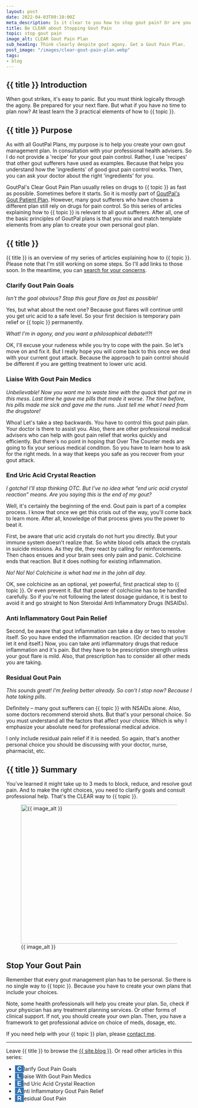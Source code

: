 ```yaml
---
layout: post
date: 2022-04-03T09:10:00Z
meta_description: Is it clear to you how to stop gout pain? Or are you hurting too much to plan recovery? Get the 5 steps to end the agony of gouty arthritis.
title: Be CLEAR about Stopping Gout Pain
topic: stop gout pain
image_alt: CLEAR Gout Pain Plan
sub_heading: Think clearly despite gout agony. Get a Gout Pain Plan.
post_image: "/images/clear-gout-pain-plan.webp"
tags:
- blog
---
```

<h2 id="intro">{{ title }} Introduction</h2>
When gout strikes, it's easy to panic. But you must think logically through the agony. Be prepared for your next flare. But what if you have no time to plan now? At least learn the 3 practical elements of how to {{ topic }}.

<h2 id="intent">{{ title }} Purpose</h2>
As with all GoutPal Plans, my purpose is to help you create your own gout management plan. In consultation with your professional health advisers. So I do not provide a 'recipe' for your gout pain control. Rather, I use 'recipes' that other gout sufferers have used as examples. Because that helps you understand how the 'ingredients' of good gout pain control works. Then, you can ask your doctor about the right 'ingredients' for you.

GoutPal's Clear Gout Pain Plan usually relies on drugs to {{ topic }} as fast as possible. Sometimes before it starts. So it is mostly part of <a href="/blog/starting-gout-plans/">GoutPal's Gout Patient Plan</a>. However, many gout sufferers who have chosen a different plan still rely on drugs for pain control. So this series of articles explaining how to {{ topic }} is relevant to all gout sufferers. After all, one of the basic principles of GoutPal plans is that you mix and match template elements from any plan to create your own personal gout plan.

<h2 id="stop">{{ title }}</h2>

{{ title }} is an overview of my series of articles explaining how to {{ topic }}. Please note that I'm still working on some steps. So I'll add links to those soon. In the meantime, you can <a href="{{ site.searchurl }}">search for your concerns</a>.

<h3 id="clarify">Clarify Gout Pain Goals</h3>
<em>Isn't the goal obvious? Stop this gout flare as fast as possible!</em>

Yes, but what about the next one? Because gout flares will continue until you get uric acid to a safe level. So your first decision is temporary pain relief or {{ topic }} permanently.

<em>What! I'm in agony, and you want a philosophical debate!!?!</em>

OK, I'll excuse your rudeness while you try to cope with the pain. So let's move on and fix it. But I really hope you will come back to this once we deal with your current gout attack. Because the approach to pain control should be different if you are getting treatment to lower uric acid.

<h3 id="liaise">Liaise With Gout Pain Medics</h3>
<em>Unbelievable! Now you want me to waste time with the quack that got me in this mess. Last time he gave me pills that made it worse. The time before, his pills made me sick and gave me the runs. Just tell me what I need from the drugstore!</em>

Whoa! Let's take a step backwards. You have to control this gout pain plan. Your doctor is there to assist you. Also, there are other professional medical advisers who can help with gout pain relief that works quickly and efficiently. But there's no point in hoping that Over The Counter meds are going to fix your serious medical condition. So you have to learn how to ask for the right meds. In a way that keeps you safe as you recover from your gout attack.

<h3 id="end">End Uric Acid Crystal Reaction</h3>
<em>I gotcha! I'll stop thinking OTC. But I've no idea what “end uric acid crystal reaction” means. Are you saying this is the end of my gout?</em>

Well, it's certainly the beginning of the end. Gout pain is part of a complex process. I know that once we get this crisis out of the way, you'll come back to learn more. After all, knowledge of that process gives you the power to beat it. 

First, be aware that uric acid crystals do not hurt you directly. But your immune system doesn't realize that. So white blood cells attack the crystals in suicide missions. As they die, they react by calling for reinforcements. Then chaos ensues and your brain sees only pain and panic. Colchicine ends that reaction. But it does nothing for existing inflammation.

<em>No! No! No! Colchicine is what had me in the john all day.</em>

OK, see colchicine as an optional, yet powerful, first practical step to {{ topic }}. Or even prevent it. But that power of colchicine has to be handled carefully. So if you're not following the latest dosage guidance, it is best to avoid it and go straight to Non Steroidal Anti Inflammatory Drugs (NSAIDs).

<h3 id="anti">Anti Inflammatory Gout Pain Relief</h3>
Second, be aware that gout inflammation can take a day or two to resolve itself. So you have ended the inflammation reaction. (Or decided that you'll let it end itself.) Now, you can take anti inflammatory drugs that reduce inflammation and it's pain. But they have to be prescription strength unless your gout flare is mild. Also, that prescription has to consider all other meds you are taking.

<h3 id="residual">Residual Gout Pain</h3>
<em>This sounds great! I'm feeling better already. So can't I stop now? Because I hate taking pills.</em>

Definitely – many gout sufferers can {{ topic }} with NSAIDs alone. Also, some doctors recommend steroid shots. But that's your personal choice. So you must understand all the factors that affect your choice. Which is why I emphasize your absolute need for professional medical advice.

I only include residual pain relief if it is needed. So again, that's another personal choice you should be discussing with your doctor, nurse, pharmacist, etc.

<h2 id="summary">{{ title }} Summary</h2>
You've learned it might take up to 3 meds to block, reduce, and resolve gout pain. And to make the right choices, you need to clarify goals and consult professional help. That's the CLEAR way to {{ topic }}.

<figure id="image" class="inner">
<img src="{{ post_image }}" alt="{{ image_alt }}"  width="610" height="377">
  <figcaption>{{ image_alt }}</figcaption>
</figure>

<h2 id="next">Stop Your Gout Pain</h2>
Remember that every gout management plan has to be personal. So there is no single way to {{ topic }}. Because you have to create your own plans that include your choices.

Note, some health professionals will help you create your plan. So, check if your physician has any treatment planning services. Or other forms of clinical support. If not, you should create your own plan. Then, you have a framework to get professional advice on choice of meds, dosage, etc.

If you need help with your {{ topic }} plan, please <a href="/blog/contact-keith-taylor-at-goutpal/">contact me</a>.

<hr />
Leave {{ title }} to browse the <a href="/blog">{{ site.blog }}</a>. Or read other articles in this series:

<style>
.company {
  font-family: 'Fredoka One',sans-serif;
  background-color: #3274B2;
  color: white;
  font-size: 120%;
  font-weight: bolder;
  padding: 0 6px;
}
</style>
- <span class="company">C</span>larify Gout Pain Goals
- <span class="company">L</span>iaise With Gout Pain Medics
- <span class="company">E</span>nd Uric Acid Crystal Reaction
- <span class="company">A</span>nti Inflammatory Gout Pain Relief
- <span class="company">R</span>esidual Gout Pain

